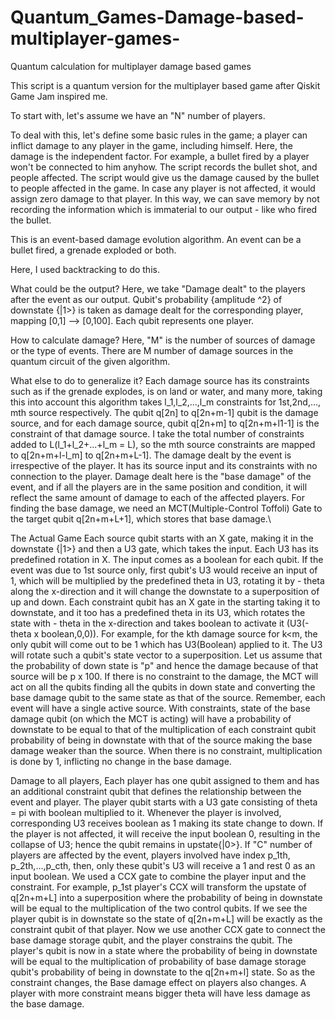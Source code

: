 # Quantum_Games-Damage-based-multiplayer-games-
Quantum calculation for multiplayer damage based games


This script is a quantum version for the multiplayer based game after Qiskit Game Jam inspired me. 

To start with, let's assume we have an "N" number of players.

To deal with this, let's define some basic rules in the game; a player can inflict damage to any player in the game, including himself. Here, the damage is the independent factor. 
For example, a bullet fired by a player won't be connected to him anyhow. The script records the bullet shot, and people affected. The script would give us the damage caused by the bullet to people affected in the game. In case any player is not affected, it would assign zero damage to that player. In this way, we can save memory by not recording the information which is immaterial to our output - like who fired the bullet. 

This is an event-based damage evolution algorithm. An event can be a bullet fired, a grenade exploded or both. 

Here, I used backtracking to do this. 

What could be the output? 
Here, we take "Damage dealt" to the players after the event as our output. Qubit's probability {amplitude ^2} of downstate {|1>} is taken as damage dealt for the corresponding player, mapping [0,1] --> [0,100]. Each qubit represents one player. 

How to calculate damage?
Here, "M" is the number of sources of damage or the type of events. There are M number of damage sources in the quantum circuit of the given algorithm. 

What else to do to generalize it?
Each damage source has its constraints such as if the grenade explodes, is on land or water, and many more, taking this into account this algorithm takes l_1,l_2,...,l_m constraints for 1st,2nd,..., mth source respectively. The qubit q[2n] to q[2n+m-1] qubit is the damage source, and for each damage source, qubit q[2n+m] to q[2n+m+l1-1] is the constraint of that damage source. I take the total number of constraints added to L(l_1+l_2+...+l_m = L), so the mth source constraints are mapped to q[2n+m+l-l_m] to q[2n+m+L-1]. 
The damage dealt by the event is irrespective of the player. It has its source input and its constraints with no connection to the player. Damage dealt here is the "base damage" of the event, and if all the players are in the same position and condition, it will reflect the same amount of damage to each of the affected players. For finding the base damage, we need an MCT(Multiple-Control Toffoli) Gate to the target qubit q[2n+m+L+1], which stores that base damage.\

The Actual Game
Each source qubit starts with an X gate, making it in the downstate {|1>} and then a U3 gate, which takes the input. Each U3 has its predefined rotation in X. The input comes as a boolean for each qubit. If the event was due to 1st source only, first qubit's U3 would receive an input of 1, which will be multiplied by the predefined theta in U3, rotating it by - theta along the x-direction and it will change the downstate to a superposition of up and down. Each constraint qubit has an X gate in the starting taking it to downstate, and it too has a predefined theta in its U3, which rotates the state with - theta in the x-direction and takes boolean to activate it (U3(-theta x boolean,0,0)). For example, for the kth damage source for k<m, the only qubit will come out to be 1 which has U3(Boolean) applied to it. The U3 will rotate such a qubit's state vector to a superposition. Let us assume that the probability of down state is "p" and hence the damage because of that source will be p x 100. If there is no constraint to the damage, the MCT will act on all the qubits finding all the qubits in down state and converting the base damage qubit to the same state as that of the source. 
Remember, each event will have a single active source. With constraints, state of the base damage qubit (on which the MCT is acting) will have a probability of downstate to be equal to that of the multiplication of each constraint qubit probability of being in downstate with that of the source making the base damage weaker than the source. When there is no constraint, multiplication is done by 1, inflicting no change in the base damage. 

Damage to all players, 
Each player has one qubit assigned to them and has an additional constraint qubit that defines the relationship between the event and player. The player qubit starts with a U3 gate consisting of theta = pi with boolean multiplied to it. Whenever the player is involved, corresponding U3 receives boolean as 1 making its state change to down. If the player is not affected, it will receive the input boolean 0, resulting in the collapse of U3; hence the qubit remains in upstate{|0>}.
If "C" number of players are affected by the event, players involved have index p_1th, p_2th,...,p_cth, then, only these qubit's U3 will receive a 1 and rest 0 as an input boolean. We used a CCX gate to combine the player input and the constraint. For example, p_1st player's CCX will transform the upstate of q[2n+m+L] into a superposition where the probability of being in downstate will be equal to the multiplication of the two control qubits. If we see the player qubit is in downstate so the state of q[2n+m+L] will be exactly as the constraint qubit of that player. Now we use another CCX gate to connect the base damage storage qubit, and the player constrains the qubit. The player's qubit is now in a state where the probability of being in downstate will be equal to the multiplication of probability of base damage storage qubit's probability of being in downstate to the q[2n+m+l] state. So as the constraint changes, the Base damage effect on players also changes. A player with more constraint means bigger theta will have less damage as the base damage.




